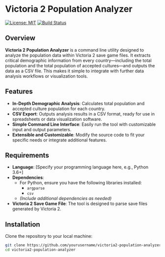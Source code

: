 # Victoria 2 Population Analyzer

[![License: MIT](https://img.shields.io/badge/License-MIT-yellow.svg)](LICENSE)
[![Build Status](https://img.shields.io/badge/build-passing-brightgreen.svg)](https://github.com/yourusername/victoria2-population-analyzer)

## Overview

**Victoria 2 Population Analyzer** is a command line utility designed to analyze the population data within Victoria 2 save game files. It extracts critical demographic information from every country—including the total population and the total population of accepted cultures—and outputs the data as a CSV file. This makes it simple to integrate with further data analysis workflows or visualization tools.

## Features

- **In-Depth Demographic Analysis**: Calculates total population and accepted culture population for each country.
- **CSV Export**: Outputs analysis results in a CSV format, ready for use in spreadsheets or data visualization software.
- **Simple Command Line Interface**: Easily run the tool with customizable input and output parameters.
- **Extensible and Customizable**: Modify the source code to fit your specific needs or integrate additional features.

## Requirements

- **Language**: [Specify your programming language here, e.g., Python 3.6+]
- **Dependencies**: 
  - For Python, ensure you have the following libraries installed:
    - `argparse`
    - `csv`
  - *(Include additional dependencies as needed)*
- **Victoria 2 Save Game File**: The tool is designed to parse save files generated by Victoria 2.

## Installation

Clone the repository to your local machine:

```bash
git clone https://github.com/yourusername/victoria2-population-analyzer.git
cd victoria2-population-analyzer
